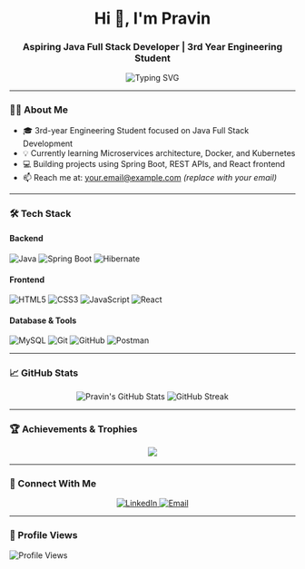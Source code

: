<!--
  README Profile for PRAVIN2004P
  Inspired by popular GitHub profile README templates
-->

<h1 align="center">Hi 👋, I'm Pravin</h1>
<h3 align="center">Aspiring Java Full Stack Developer | 3rd Year Engineering Student</h3>

<p align="center">
  <img src="https://readme-typing-svg.herokuapp.com?font=Fira+Code&size=22&pause=1000&center=true&vCenter=true&width=440&lines=Java+Full+Stack+Developer;Spring+Boot+%7C+React+%7C+MySQL;Learning+Microservices+%26+DevOps;Building+Real-World+Projects" alt="Typing SVG" />
</p>

---

### 👨‍💻 About Me
- 🎓 3rd-year Engineering Student focused on Java Full Stack Development
- 💡 Currently learning Microservices architecture, Docker, and Kubernetes
- 💻 Building projects using Spring Boot, REST APIs, and React frontend
- 📫 Reach me at: [your.email@example.com](mailto:your.email@example.com) *(replace with your email)*

---

### 🛠️ Tech Stack

#### Backend
![Java](https://img.shields.io/badge/Java-ED8B00?style=for-the-badge&logo=openjdk&logoColor=white)
![Spring Boot](https://img.shields.io/badge/Spring_Boot-6DB33F?style=for-the-badge&logo=spring-boot)
![Hibernate](https://img.shields.io/badge/Hibernate-59666C?style=for-the-badge&logo=hibernate)

#### Frontend
![HTML5](https://img.shields.io/badge/HTML5-E34F26?style=for-the-badge&logo=html5&logoColor=white)
![CSS3](https://img.shields.io/badge/CSS3-1572B6?style=for-the-badge&logo=css3&logoColor=white)
![JavaScript](https://img.shields.io/badge/JavaScript-F7DF1E?style=for-the-badge&logo=javascript&logoColor=black)
![React](https://img.shields.io/badge/React-20232A?style=for-the-badge&logo=react&logoColor=61DAFB)

#### Database & Tools
![MySQL](https://img.shields.io/badge/MySQL-005C84?style=for-the-badge&logo=mysql&logoColor=white)
![Git](https://img.shields.io/badge/Git-F05032?style=for-the-badge&logo=git&logoColor=white)
![GitHub](https://img.shields.io/badge/GitHub-121011?style=for-the-badge&logo=github&logoColor=white)
![Postman](https://img.shields.io/badge/Postman-FF6C37?style=for-the-badge&logo=postman&logoColor=white)

---

### 📈 GitHub Stats

<p align="center">
  <img src="https://github-readme-stats.vercel.app/api?username=PRAVIN2004P&show_icons=true&theme=radical" alt="Pravin's GitHub Stats" />
  <img src="https://github-readme-streak-stats.herokuapp.com/?user=PRAVIN2004P&theme=radical" alt="GitHub Streak" />
</p>

---

### 🏆 Achievements & Trophies

<p align="center">
  <img src="https://github-profile-trophy.vercel.app/?username=PRAVIN2004P&theme=gruvbox&no-frame=true&title=Stars,Followers,Commits,Repositories,PullRequest" />
</p>

---

### 🔗 Connect With Me

<p align="center">
  <a href="https://www.linkedin.com/in/yourlinkedin" target="_blank">
    <img src="https://img.shields.io/badge/LinkedIn-blue?style=for-the-badge&logo=linkedin&logoColor=white" alt="LinkedIn"/>
  </a>
  <a href="mailto:your.email@example.com">
    <img src="https://img.shields.io/badge/Gmail-D14836?style=for-the-badge&logo=gmail&logoColor=white" alt="Email"/>
  </a>
</p>

---

### 👀 Profile Views

![Profile Views](https://komarev.com/ghpvc/?username=PRAVIN2004P&color=blue)


